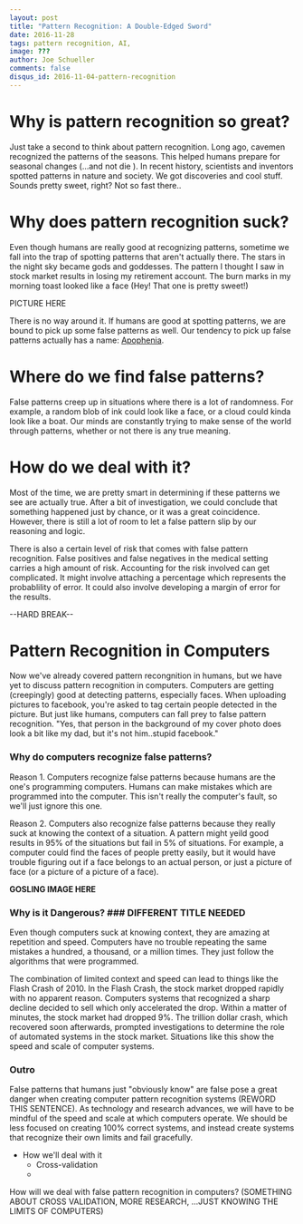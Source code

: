 ```yaml
---
layout: post
title: "Pattern Recognition: A Double-Edged Sword"
date: 2016-11-28
tags: pattern recognition, AI,
image: ???
author: Joe Schueller
comments: false
disqus_id: 2016-11-04-pattern-recognition
---
```


# Why is pattern recognition so great? #

Just take a second to think about pattern recognition. Long ago, cavemen recognized the patterns of the seasons. This helped humans prepare for seasonal changes (...and not die ). In recent history, scientists and inventors spotted patterns in nature and society. We got discoveries and cool stuff. Sounds pretty sweet, right? Not so fast there..

# Why does pattern recognition suck? #

Even though humans are really good at recognizing patterns, sometime we fall into the trap of spotting patterns that aren't actually there. The stars in the night sky became gods and goddesses. The pattern I thought I saw in stock market results in losing my retirement account. The burn marks in my morning toast looked like a face (Hey! That one is pretty sweet!)

PICTURE HERE

There is no way around it. If humans are good at spotting patterns, we are bound to pick up some false patterns as well. Our tendency to pick up false patterns actually has a name: [Apophenia](https://en.wikipedia.org/wiki/Apophenia).


# Where do we find false patterns? #

False patterns creep up in situations where there is a lot of randomness. For example, a random blob of ink could look like a face, or a cloud could kinda look like a boat.  Our minds are constantly trying to make sense of the world through patterns, whether or not there is any true meaning.

# How do we deal with it? #

Most of the time, we are pretty smart in determining if these patterns we see are actually true. After a bit of investigation, we could conclude that something happened just by chance, or it was a great coincidence. However, there is still a lot of room to let a false pattern slip by our reasoning and logic.

There is also a certain level of risk that comes with false pattern recognition. False positives and false negatives in the medical setting carries a high amount of risk. Accounting for the risk involved can get complicated. It might involve attaching a percentage which represents the probablility of error. It could also involve developing a margin of error for the results. 


--HARD BREAK--

# Pattern Recognition in Computers #

Now we've already covered pattern recongnition in humans, but we have yet to discuss pattern recognition in computers. Computers are getting (creepingly) good at detecting patterns, especially faces. When uploading pictures to facebook, you're asked to tag certain people detected in the picture. But just like humans, computers can fall prey to false pattern recognition. "Yes, that person in the background of my cover photo does look a bit like my dad, but it's not him..stupid facebook."

### Why do computers recognize false patterns? ###

Reason 1.
Computers recognize false patterns because humans are the one's programming computers. Humans can make mistakes which are programmed into the computer. This isn't really the computer's fault, so we'll just ignore this one.

Reason 2. 
Computers also recognize false patterns because they really suck at knowing the context of a situation. A pattern might yeild good results in 95% of the situations but fail in 5% of situations. For example, a computer could find the faces of people pretty easily, but it would have trouble figuring out if a face belongs to an actual person, or just a picture of face (or a picture of a picture of a face).

**GOSLING IMAGE HERE**

### Why is it Dangerous? ### DIFFERENT TITLE NEEDED

Even though computers suck at knowing context, they are amazing at repetition and speed. Computers have no trouble repeating the same mistakes a hundred, a thousand, or a million times. They just follow the algorithms that were programmed. 

The combination of limited context and speed can lead to things like the Flash Crash of 2010. In the Flash Crash, the stock market dropped rapidly with no apparent reason. Computers systems that recognized a sharp decline decided to sell which only accelerated the drop. Within a matter of minutes, the stock market had dropped 9%. The trillion dollar crash, which recovered soon afterwards, prompted investigations to determine the role of automated systems in the stock market. Situations like this show the speed and scale of computer systems.

### Outro ###
False patterns that humans just "obviously know" are false pose a great danger when creating computer pattern recognition systems (REWORD THIS SENTENCE). As technology and research advances, we will have to be mindful of the speed and scale at which computers operate. We should be less focused on creating 100% correct systems, and instead create systems that recognize their own limits and fail gracefully.  



- How we'll deal with it
	- Cross-validation
	-

How will we deal with false pattern recognition in computers?
(SOMETHING ABOUT CROSS VALIDATION, MORE RESEARCH, ...JUST KNOWING THE LIMITS OF COMPUTERS)

